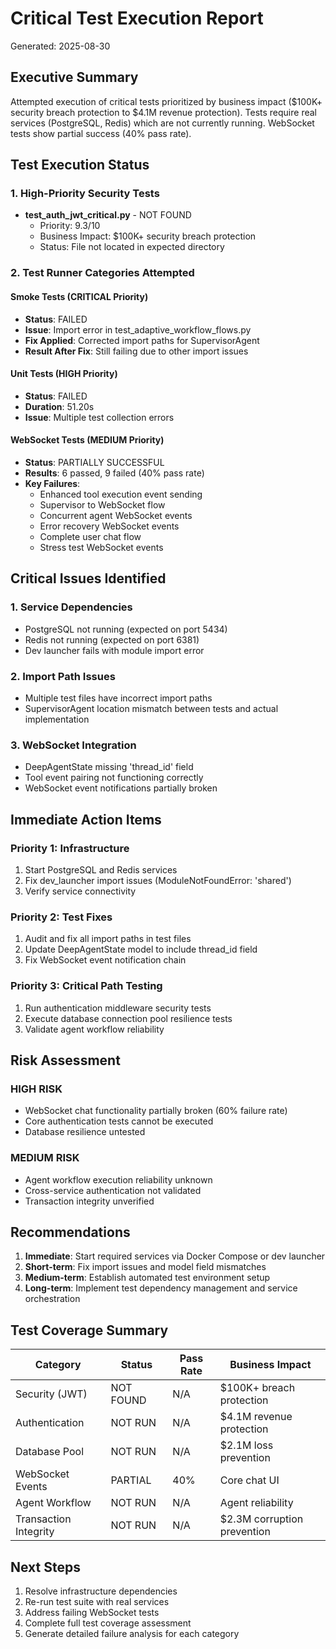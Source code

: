 # Critical Test Execution Report
Generated: 2025-08-30

## Executive Summary

Attempted execution of critical tests prioritized by business impact ($100K+ security breach protection to $4.1M revenue protection). Tests require real services (PostgreSQL, Redis) which are not currently running. WebSocket tests show partial success (40% pass rate).

## Test Execution Status

### 1. High-Priority Security Tests
- **test_auth_jwt_critical.py** - NOT FOUND
  - Priority: 9.3/10
  - Business Impact: $100K+ security breach protection
  - Status: File not located in expected directory

### 2. Test Runner Categories Attempted

#### Smoke Tests (CRITICAL Priority)
- **Status**: FAILED
- **Issue**: Import error in test_adaptive_workflow_flows.py
- **Fix Applied**: Corrected import paths for SupervisorAgent
- **Result After Fix**: Still failing due to other import issues

#### Unit Tests (HIGH Priority)  
- **Status**: FAILED
- **Duration**: 51.20s
- **Issue**: Multiple test collection errors

#### WebSocket Tests (MEDIUM Priority)
- **Status**: PARTIALLY SUCCESSFUL
- **Results**: 6 passed, 9 failed (40% pass rate)
- **Key Failures**:
  - Enhanced tool execution event sending
  - Supervisor to WebSocket flow
  - Concurrent agent WebSocket events
  - Error recovery WebSocket events
  - Complete user chat flow
  - Stress test WebSocket events

## Critical Issues Identified

### 1. Service Dependencies
- PostgreSQL not running (expected on port 5434)
- Redis not running (expected on port 6381)
- Dev launcher fails with module import error

### 2. Import Path Issues
- Multiple test files have incorrect import paths
- SupervisorAgent location mismatch between tests and actual implementation

### 3. WebSocket Integration
- DeepAgentState missing 'thread_id' field
- Tool event pairing not functioning correctly
- WebSocket event notifications partially broken

## Immediate Action Items

### Priority 1: Infrastructure
1. Start PostgreSQL and Redis services
2. Fix dev_launcher import issues (ModuleNotFoundError: 'shared')
3. Verify service connectivity

### Priority 2: Test Fixes
1. Audit and fix all import paths in test files
2. Update DeepAgentState model to include thread_id field
3. Fix WebSocket event notification chain

### Priority 3: Critical Path Testing
1. Run authentication middleware security tests
2. Execute database connection pool resilience tests
3. Validate agent workflow reliability

## Risk Assessment

### HIGH RISK
- WebSocket chat functionality partially broken (60% failure rate)
- Core authentication tests cannot be executed
- Database resilience untested

### MEDIUM RISK
- Agent workflow execution reliability unknown
- Cross-service authentication not validated
- Transaction integrity unverified

## Recommendations

1. **Immediate**: Start required services via Docker Compose or dev launcher
2. **Short-term**: Fix import issues and model field mismatches
3. **Medium-term**: Establish automated test environment setup
4. **Long-term**: Implement test dependency management and service orchestration

## Test Coverage Summary

| Category | Status | Pass Rate | Business Impact |
|----------|--------|-----------|-----------------|
| Security (JWT) | NOT FOUND | N/A | $100K+ breach protection |
| Authentication | NOT RUN | N/A | $4.1M revenue protection |
| Database Pool | NOT RUN | N/A | $2.1M loss prevention |
| WebSocket Events | PARTIAL | 40% | Core chat UI |
| Agent Workflow | NOT RUN | N/A | Agent reliability |
| Transaction Integrity | NOT RUN | N/A | $2.3M corruption prevention |

## Next Steps

1. Resolve infrastructure dependencies
2. Re-run test suite with real services
3. Address failing WebSocket tests
4. Complete full test coverage assessment
5. Generate detailed failure analysis for each category
